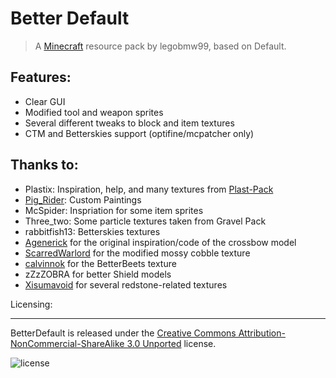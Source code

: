 Better Default
==========
>A [Minecraft](http://minecraft.net) resource pack by legobmw99, based on Default.

Features:
------
* Clear GUI
* Modified tool and weapon sprites
* Several different tweaks to block and item textures
* CTM and Betterskies support (optifine/mcpatcher only)

Thanks to:
------

* Plastix: Inspiration, help, and many textures from [Plast-Pack](http://plastix.github.io/Plast-Pack/)
* [Pig_Rider](http://www.reddit.com/user/Pig_Rider): Custom Paintings
* McSpider: Inspriation for some item sprites
* Three_two: Some particle textures taken from Gravel Pack
* rabbitfish13: Betterskies textures
* [Agenerick](https://www.reddit.com/user/Agenerick) for the original inspiration/code of the crossbow model
* [ScarredWarlord](https://www.reddit.com/user/ScarredWarlord) for the modified mossy cobble texture
* [calvinnok](https://www.reddit.com/user/calvinnok) for the BetterBeets texture
* zZzZOBRA for better Shield models
* [Xisumavoid](https://xisumavoid.com/vanillatweaks/) for several redstone-related textures

Licensing:

------
BetterDefault is released under the [Creative Commons Attribution-NonCommercial-ShareAlike 3.0 Unported](http://creativecommons.org/licenses/by-nc-sa/3.0/) license.

![license](http://i.creativecommons.org/l/by-nc-sa/3.0/88x31.png)

